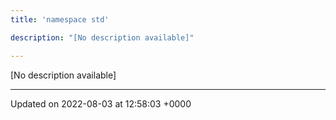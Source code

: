 ```yaml
---
title: 'namespace std'

description: "[No description available]"

---
```







[No description available]






-------------------------------

Updated on 2022-08-03 at 12:58:03 +0000